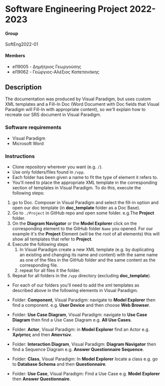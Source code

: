 # Software Engineering Project 2022-2023

#### __Group__
SoftEng2022-01
#### __Members__
* el19005 - Δημήτριος Γεωργούσης
* el19062 - Γεώργιος-Αλέξιος Καπετανάκης

## Description
The documentation was produced by Visual Paradigm, but uses custom XML
templates and a Fill-In Doc (Word Document with Doc fields that Visual
Paradigm will Fill-In with appropriate content), so we'll explain how to
recreate our SRS document in Visual Paradigm.

### Software requirements
* Visual Paradigm
* Microsoft Word

### Instructions
* Clone repository wherever you want (e.g. `/`).
* Use only folders/files found in `/vpp`.
* Each folder has been given a name to fit the type of element it refers to.
* You'll need to place the appropriate XML template in the corresponding section of templates in
  Visual Paradigm. To do this, execute the following steps:
1. go to Doc. Composer in Visual Paradigm and select the fill-in option and open our doc template (in __doc_template__ folder as a Doc Base).
2. Go to `./Project` in GitHub repo and open some folder. e.g.The __Project__ folder.
3. On the __Diagram Navigator__ or the __Model Explorer__ click on the corresponding element to the GitHub folder `Name` you opened. For our example it's the __Project__ Element (will be the root of all elements) this will show all templates that refer to __Project__.
4. Execute the following steps
   1. In Visual Paradigm create a new XML template (e.g. by
   duplicating an existing and changing its name and content)
   with the same name as one of the files in the GitHub folder and the
   same content as the corresponding file.
   2. repeat for all files it the folder.
5. Repeat for all folders  in the `/vpp` directory (excluding
   __doc_template__).

* For each of our folders you'll need to add the xml templates
  as described above in the following elements in Visual Paradigm.

* Folder: __Component__, Visual Paradigm: navigate to __Model Explorer__ then find a component. e.g. __User Device__ and then choose __Web Browser__.
* Folder: __Use Case Diagram__, Visual Paradigm: navigate to __Use Case Diagram__ then find a Use Case Diagram e.g. __All Use Cases__.
* Folder: __Actor__, Visual Paradigm: in __Model Explorer__ find an Actor e.g. __Χρήστες__ and then __Απαντών__.
* Folder: __Interaction Diagram__, Visual Paradigm: __Diagram Navigator__ then find a Sequence Diagram e.g. __Answer Questionnaire Sequence__.
* Folder: __Class__, Visual Paradigm: In __Model Explorer__ locate a class e.g. go to __Database Schema__ and then __Questionnaire__.
* Folder: __Use Case__, Visual Paradigm: Find a Use Case e.g. __Model Explorer__ then __Answer Questionnaire__.

